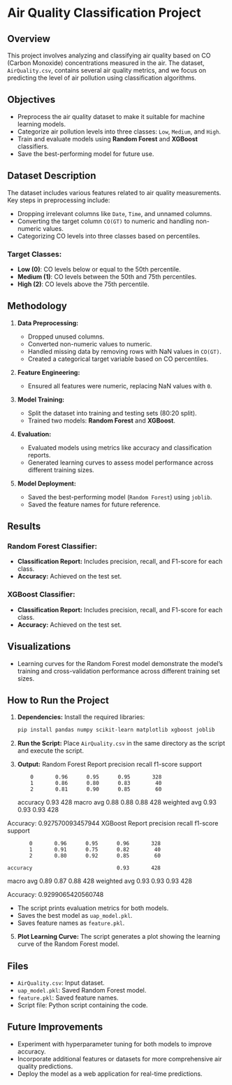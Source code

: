# Air Quality Classification Project

## Overview
This project involves analyzing and classifying air quality based on CO (Carbon Monoxide) concentrations measured in the air. The dataset, `AirQuality.csv`, contains several air quality metrics, and we focus on predicting the level of air pollution using classification algorithms.

## Objectives
- Preprocess the air quality dataset to make it suitable for machine learning models.
- Categorize air pollution levels into three classes: `Low`, `Medium`, and `High`.
- Train and evaluate models using **Random Forest** and **XGBoost** classifiers.
- Save the best-performing model for future use.

## Dataset Description
The dataset includes various features related to air quality measurements. Key steps in preprocessing include:
- Dropping irrelevant columns like `Date`, `Time`, and unnamed columns.
- Converting the target column `CO(GT)` to numeric and handling non-numeric values.
- Categorizing CO levels into three classes based on percentiles.

### Target Classes:
- **Low (0)**: CO levels below or equal to the 50th percentile.
- **Medium (1)**: CO levels between the 50th and 75th percentiles.
- **High (2)**: CO levels above the 75th percentile.

## Methodology
1. **Data Preprocessing:**
   - Dropped unused columns.
   - Converted non-numeric values to numeric.
   - Handled missing data by removing rows with NaN values in `CO(GT)`.
   - Created a categorical target variable based on CO percentiles.

2. **Feature Engineering:**
   - Ensured all features were numeric, replacing NaN values with `0`.

3. **Model Training:**
   - Split the dataset into training and testing sets (80:20 split).
   - Trained two models: **Random Forest** and **XGBoost**.

4. **Evaluation:**
   - Evaluated models using metrics like accuracy and classification reports.
   - Generated learning curves to assess model performance across different training sizes.

5. **Model Deployment:**
   - Saved the best-performing model (`Random Forest`) using `joblib`.
   - Saved the feature names for future reference.

## Results
### Random Forest Classifier:
- **Classification Report:**
  Includes precision, recall, and F1-score for each class.
- **Accuracy:** Achieved on the test set.

### XGBoost Classifier:
- **Classification Report:**
  Includes precision, recall, and F1-score for each class.
- **Accuracy:** Achieved on the test set.

## Visualizations
- Learning curves for the Random Forest model demonstrate the model’s training and cross-validation performance across different training set sizes.

## How to Run the Project
1. **Dependencies:**
   Install the required libraries:
   ```bash
   pip install pandas numpy scikit-learn matplotlib xgboost joblib
   ```

2. **Run the Script:**
   Place `AirQuality.csv` in the same directory as the script and execute the script.

3. **Output:**
   Random Forest Report
              precision    recall  f1-score   support

           0       0.96      0.95      0.95       328
           1       0.86      0.80      0.83        40
           2       0.81      0.90      0.85        60

    accuracy                           0.93       428
   macro avg       0.88      0.88      0.88       428
weighted avg       0.93      0.93      0.93       428

Accuracy: 0.927570093457944
XGBoost Report
              precision    recall  f1-score   support

           0       0.96      0.95      0.96       328
           1       0.91      0.75      0.82        40
           2       0.80      0.92      0.85        60

    accuracy                           0.93       428
   macro avg       0.89      0.87      0.88       428
weighted avg       0.93      0.93      0.93       428

Accuracy: 0.9299065420560748
   - The script prints evaluation metrics for both models.
   - Saves the best model as `uap_model.pkl`.
   - Saves feature names as `feature.pkl`.

5. **Plot Learning Curve:**
   The script generates a plot showing the learning curve of the Random Forest model.

## Files
- `AirQuality.csv`: Input dataset.
- `uap_model.pkl`: Saved Random Forest model.
- `feature.pkl`: Saved feature names.
- Script file: Python script containing the code.

## Future Improvements
- Experiment with hyperparameter tuning for both models to improve accuracy.
- Incorporate additional features or datasets for more comprehensive air quality predictions.
- Deploy the model as a web application for real-time predictions.

